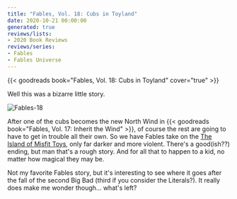 ```yaml
---
title: "Fables, Vol. 18: Cubs in Toyland"
date: 2020-10-21 00:00:00
generated: true
reviews/lists:
- 2020 Book Reviews
reviews/series:
- Fables
- Fables Universe
---
```

{{< goodreads book="Fables, Vol. 18: Cubs in Toyland" cover="true" >}}

Well this was a bizarre little story.  

![Fables-18](/embeds/books/attachments/fables-18.jpg)  

<!--more-->

After one of the cubs becomes the new North Wind in {{< goodreads book="Fables, Vol. 17: Inherit the Wind" >}}, of course the rest are going to have to get in trouble all their own. So we have Fables take on the [The Island of Misfit Toys](https://www.youtube.com/watch?v=Gr6GbKciNCY), only far darker and more violent. There's a good(ish??) ending, but man that's a rough story. And for all that to happen to a kid, no matter how magical they may be.  

Not my favorite Fables story, but it's interesting to see where it goes after the fall of the second Big Bad (third if you consider the Literals?). It really does make me wonder though... what's left?


